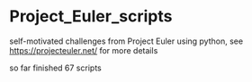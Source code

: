 # Project_Euler_scripts

self-motivated challenges from Project Euler using python, see https://projecteuler.net/ for more details

so far finished 67 scripts
